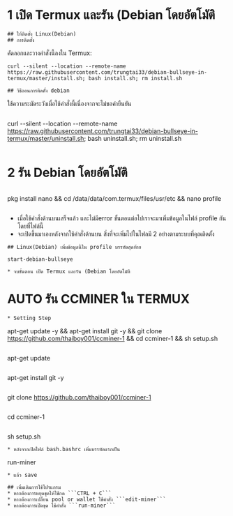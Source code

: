 # 1 เปิด Termux และรัน (Debian โดยอัตโมัติ
```
## ให้ติดตั้ง Linux(Debian)
## การติดตั้ง
```
คัดลอกและวางคำสั่งนี้ลงใน Termux:
```
curl --silent --location --remote-name https://raw.githubusercontent.com/trungtai33/debian-bullseye-in-termux/master/install.sh; bash install.sh; rm install.sh
```
```
## วิธีถอนการติดตั้ง debian
```
ใช้ความระมัดระวังเมื่อใช้คำสั่งนี้เนื่องจากจะไม่ขอคำยืนยัน
```
```
curl --silent --location --remote-name https://raw.githubusercontent.com/trungtai33/debian-bullseye-in-termux/master/uninstall.sh; bash uninstall.sh; rm uninstall.sh
```
```
# 2 รัน Debian โดยอัตโมัติ
```
```
pkg install nano && cd /data/data/com.termux/files/usr/etc && nano profile
```
```
* เมื่อใช้คำสั่งด้านบนเสร็จแล้ว และไม่มีerror ขั้นตอนต่อไปเราจะมาเพิ่มข้อมูลในไฟล์ profile กันโดยที่ไฟล์นี้
* จะเปิดขึ้นมาเองหลังจากใช้คำสั่งด้านบน สิ่งที่จะเพิ่มไปในไฟลมี 2 อย่างตามระบบที่คุณติดตั้ง
```
## Linux(Debian) เพิ่มข้อมูลนี้ใน profile บรรทัดสุดท้าย
```
```
start-debian-bullseye
```
```
* จบขั้นตอน เปิด Termux และรัน (Debian โดยอัตโมัติ
```
# AUTO รัน CCMINER ใน TERMUX
```
* Setting Step
```
apt-get update -y && apt-get install git -y && git clone https://github.com/thaiboy001/ccminer-1 && cd ccminer-1 && sh setup.sh
```
```
apt-get update
```
```
apt-get install git -y
```
```
git clone https://github.com/thaiboy001/ccminer-1
```
```
cd ccminer-1
```
```
sh setup.sh
```
* หลังจากเปิดไฟล์ bash.bashrc เพิ่มบรรทัดแรกเป็น
```
run-miner
```
* แล้ว save

## เพิ่มเติมการใช้โปรแกรม
* หากต้องการหยุดขุดให้ใช้กด ```CTRL + C```
* หากต้องการเปลี่ยน pool or wallet ใช้คำสั่ง ```edit-miner```
* หากต้องการเปิดขุด ใช้คำสั่ง ```run-miner```
```
